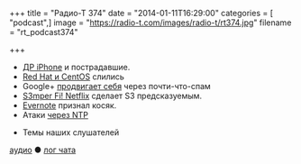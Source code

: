 +++
title = "Радио-Т 374"
date = "2014-01-11T16:29:00"
categories = [ "podcast",]
image = "https://radio-t.com/images/radio-t/rt374.jpg"
filename = "rt_podcast374"

+++

* [ДР iPhone](http://www.huffingtonpost.com/2014/01/09/iphone-birthday_n_4568653.html) и пострадавшие.
* [Red Hat и CentOS](http://arstechnica.com/information-technology/2014/01/red-hat-and-centos-become-voltron-build-free-operating-system-together/) слились
* Google+ [продвигает себя](http://www.wired.co.uk/news/archive/2014-01/10/email-anyone-with-google-gmail) через почти-что-спам
* [S3mper Fi! Netflix](http://gigaom.com/2014/01/10/s3mper-fi-netflix-open-sources-library-to-make-amazon-s3-even-more-awesome/) сделает S3 предсказуемым.
* [Evernote](http://www.engadget.com/2014/01/05/evernote-ceo-responds-admits-bugs-stability-problems/) признал косяк.
* Атаки [через NTP](http://blog.cloudflare.com/understanding-and-mitigating-ntp-based-ddos-attacks)
- Темы наших слушателей

[аудио](http://cdn.radio-t.com/rt_podcast374.mp3) ● [лог чата](http://chat.radio-t.com/logs/radio-t-374.html)
<audio src="http://cdn.radio-t.com/rt_podcast374.mp3" preload="none"></audio>